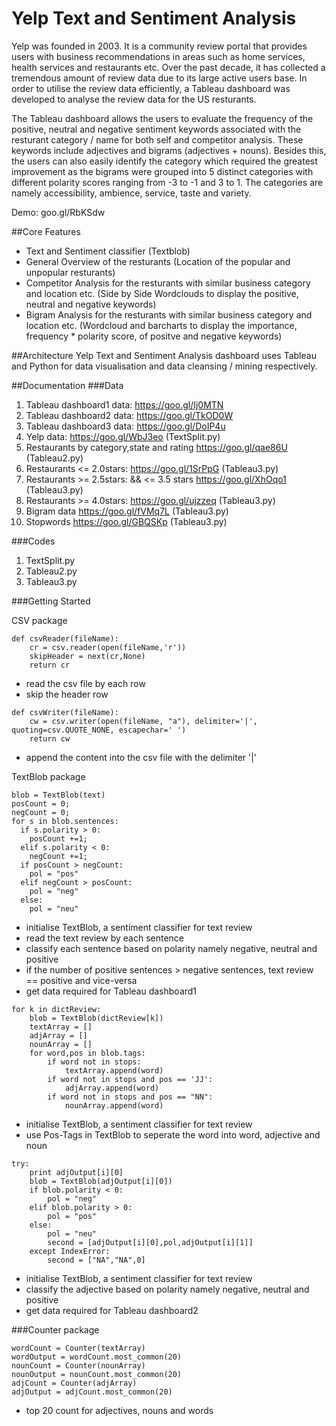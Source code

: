# Yelp Text and Sentiment Analysis

Yelp was founded in 2003. It is a community review portal that provides users with business recommendations in areas such as home services, health services and restaurants etc. Over the past decade, it has collected a tremendous amount of review data due to its large active users base. In order to utilise the review data efficiently, a Tableau dashboard was developed to analyse the review data for the US resturants. 

The Tableau dashboard allows the users to evaluate the frequency of the positive, neutral and negative sentiment keywords associated with the resturant category / name for both self and competitor analysis. These keywords include adjectives and bigrams (adjectives + nouns). Besides this, the users can also easily identify the category which required the greatest improvement as the bigrams were grouped into 5 distinct categories with different polarity scores ranging from -3 to -1 and 3 to 1. The categories are namely accessibility, ambience, service, taste and variety. 

Demo: goo.gl/RbKSdw

##Core Features 
- Text and Sentiment classifier (Textblob)
- General Overview of the resturants (Location of the popular and unpopular resturants)
- Competitor Analysis for the resturants with similar business category and location etc. (Side by Side Wordclouds to display the positive, neutral and negative keywords)
- Bigram Analysis for the resturants with similar business category and location etc. (Wordcloud and barcharts to display the importance, frequency * polarity score, of positve and negative keywords) 

##Architecture
Yelp Text and Sentiment Analysis dashboard uses Tableau and Python for data visualisation and data cleansing / mining respectively.

##Documentation
###Data
1. Tableau dashboard1 data: https://goo.gl/Ij0MTN
2. Tableau dashboard2 data: https://goo.gl/TkOD0W
3. Tableau dashboard3 data: https://goo.gl/DoIP4u
4. Yelp data: https://goo.gl/WbJ3eo (TextSplit.py)
5. Restaurants by category,state and rating https://goo.gl/qae86U (Tableau2.py)
6. Restaurants <= 2.0stars: https://goo.gl/1SrPpG (Tableau3.py)
7. Restaurants >= 2.5stars: && <= 3.5 stars https://goo.gl/XhOqo1 (Tableau3.py)
8. Restaurants >= 4.0stars: https://goo.gl/ujzzeq (Tableau3.py)
9. Bigram data https://goo.gl/fVMq7L (Tableau3.py)
10. Stopwords https://goo.gl/GBQSKp (Tableau3.py)


###Codes
1. TextSplit.py
2. Tableau2.py
3. Tableau3.py

###Getting Started

CSV package
```
def csvReader(fileName):
    cr = csv.reader(open(fileName,'r'))
    skipHeader = next(cr,None)
    return cr
```
- read the csv file by each row
- skip the header row
```
def csvWriter(fileName):
    cw = csv.writer(open(fileName, "a"), delimiter='|', quoting=csv.QUOTE_NONE, escapechar=' ')
    return cw
```
- append the content into the csv file with the delimiter '|'

TextBlob package
```
blob = TextBlob(text)
posCount = 0;
negCount = 0;
for s in blob.sentences:
  if s.polarity > 0:
    posCount +=1;
  elif s.polarity < 0:
    negCount +=1;
  if posCount > negCount:
    pol = "pos"
  elif negCount > posCount:
    pol = "neg"
  else:
    pol = "neu"
```
- initialise TextBlob, a sentiment classifier for text review
- read the text review by each sentence
- classify each sentence based on polarity namely negative, neutral and positive
- if the number of positive sentences > negative sentences, text review == positive and vice-versa
- get data required for Tableau dashboard1

```
for k in dictReview:
    blob = TextBlob(dictReview[k])
    textArray = []
    adjArray = []
    nounArray = []
    for word,pos in blob.tags:
        if word not in stops:
            textArray.append(word)
        if word not in stops and pos == 'JJ':
            adjArray.append(word)
        if word not in stops and pos == "NN":
            nounArray.append(word)
```
- initialise TextBlob, a sentiment classifier for text review
- use Pos-Tags in TextBlob to seperate the word into word, adjective and noun

```
try:
    print adjOutput[i][0]
    blob = TextBlob(adjOutput[i][0])
    if blob.polarity < 0:
        pol = "neg"
    elif blob.polarity > 0:
        pol = "pos"
    else:
        pol = "neu"
        second = [adjOutput[i][0],pol,adjOutput[i][1]]
    except IndexError:
        second = ["NA","NA",0]
```
- initialise TextBlob, a sentiment classifier for text review
- classify the adjective based on polarity namely negative, neutral and positive
- get data required for Tableau dashboard2

###Counter package
```
wordCount = Counter(textArray)
wordOutput = wordCount.most_common(20)
nounCount = Counter(nounArray)
nounOutput = nounCount.most_common(20)
adjCount = Counter(adjArray)
adjOutput = adjCount.most_common(20)
```
- top 20 count for adjectives, nouns and words


